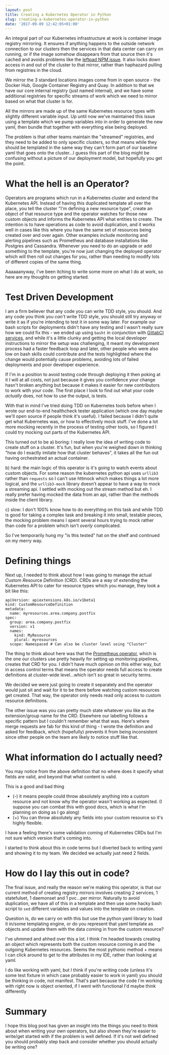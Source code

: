 ```yaml
---
layout: post
title: Creating a Kubernetes Operator in Python
slug: creating-a-kubernetes-operator-in-python
date: '2017-09-09 12:42:05+01:00'
---
```

An integral part of our Kubernetes infrastructure at work is container image registry mirroring. It ensures if anything happens to the outside network connection to our clusters then the services in that data center can carry on running, or if the image somehow disappears from that source then it's cached and avoids problems like the [leftpad NPM issue](http://www.haneycodes.net/npm-left-pad-have-we-forgotten-how-to-program/). It also locks down access in and out of the cluster to that mirror, rather than haphazard pulling from registries in the cloud.

We mirror the 3 standard locations images come from in open source - the Docker Hub, Google Container Registry and Quay. In addition to that we have our core internal registry (just named internal), and we have some additional registries for specific streams of work which we need to mirror based on what that cluster is for. 

All the mirrors are made up of the same Kubernetes resource types with slightly different variable input. Up until now we've maintained this issue using a template which we pump variables into in order to generate the new yaml, then bundle that together with everything else being deployed. 

The problem is that other teams maintain the "streamed" registries, and they need to be added to only specific clusters, so that means while they should be templated in the same way they can't form part of our baseline yaml that goes onto the cluster...I guess this part of the blog might be confusing without a picture of our deployment model, but hopefully you get the point.

# What the hell is an Operator?
Operators are programs which run in a Kubernetes cluster and extend the Kubernetes API. Instead of having this duplicated template all over the place, you tell the cluster "I'm defining a new resource type", create an object of that resource type and the operator watches for those new custom objects and informs the Kubernetes API what entities to create. The intention is to have operations as code to avoid duplication, and it works well in cases like this where you have the same set of resources being created over and over again. Other examples include monitoring and alerting pipelines such as Prometheus and database installations like Postgres and Cassandra. Whenever you need to do an upgrade or add something to the template, you're now just changing the deployed operator which will then roll out changes for you, rather than needing to modify lots of different copies of the same thing.

Aaaaaanyway, I've been itching to write some more on what I do at work, so here are my thoughts on getting started.

# Test Driven Development
I am a firm believer that any code you can write TDD style, you should. And any code you think you _can't_ write TDD style, you should still try anyway or write it as if you're intending to test it in some way later. For example our bash scripts for deployments didn't have any testing and I wasn't really sure how we could fix this - we ended up using `basht` in conjunction with [GitlabCI services](https://docs.gitlab.com/ce/ci/services/), and while it's a little clunky and getting the local developer instructions to mirror the setup was challenging, it meant my development process had a faster feedback loop and later, other people who were also low on bash skills could contribute and the tests highlighted where the change would potentially cause problems, avoiding lots of failed deployments and poor developer experience.

If I'm in a position to avoid testing code through deploying it then poking at it I will at all costs, not just because it gives you confidence your change hasn't broken anything but because it makes it easier for new contributors to work with your code. The first place I look to find out what your code *actually* does, not how to use the output, is tests.

With that in mind I've tried doing TDD on Kubernetes tools before when I wrote our end-to-end healthcheck tester application (which one day maybe we'll open source if people think it's useful). I failed because I didn't quite get what Kubernetes was, or how to effectively mock stuff. I've done a lot more mocking recently in the process of testing other tools, so I figured I could try mocking out parts of the Kubernetes API.

This turned out to be
a) boring: I really love the idea of writing code to create stuff on a cluster. It's fun, but when you're weighed down in thinking "how do I exactly imitate how that cluster behaves", it takes all the fun out having orchestrated an actual container.

b) hard: the main logic of this operator is it's going to watch events about custom objects. For some reason the kubernetes python api uses `urllib3` rather than `requests` so I can't use httmock which makes things a lot more logical, and the `urllib3-mock` library doesn't appear to have a way to mock a streaming api. I settled with mocking out the stream method but eh. I really prefer having mocked the data from an api, rather than the methods inside the client library.

c) slow: I don't 100% know how to do everything on this task and while TDD is good for taking a complex task and breaking it into small, testable pieces, the mocking problem means I spent several hours trying to mock rather than code for a problem which isn't _overly_ complicated.

So I've temporarily hung my "is this tested" hat on the shelf and continued on my merry way. 

# Defining things

Next up, I needed to think about how I was going to manage the actual *C*ustom *R*esource *D*efinition (CRD). CRDs are a way of extending the Kubernetes API to cater for resource types which you manage, they look a bit like this:
```
apiVersion: apiextensions.k8s.io/v1beta1
kind: CustomResourceDefinition
metadata:
  name: myresources.area.company.postfix
spec:
  group: area.company.postfix
  version: v1
  names:
    kind: MyResource
    plural: myresources
  scope: Namespaced # Can also be cluster level using "Cluster"
```

The thing to think about here was that the [Prometheus operator](https://github.com/coreos/prometheus-operator), which is the one our clusters use pretty heavily for setting up monitoring pipelines, creates that CRD for you. I didn't have much opinion on this either way, but in access control terms that means the operator needs full access to create definitions at cluster-wide level...which isn't so great in security terms.

We decided we were just going to create it separately and the operator would just sit and wait for it to be there before watching custom resources get created. That way, the operator only needs read only access to custom resource definitions.

The other issue was you can pretty much state whatever you like as the extension/group name for the CRD. Elsewhere our labelling follows a specific pattern but I couldn't remember what that was. Here's where merge requests are fab for this kind of thing - I wrote the definition and asked for feedback, which (hopefully) prevents it from being inconsistent since other people on the team are likely to notice stuff like that.

# What information do I actually need?
You may notice from the above definition that no where does it specify what fields are valid, and beyond that what content is valid. 

This is a good and bad thing 
- (-) it means people could throw absolutely anything into a custom resource and not know why the operator wasn't working as expected. (I suppose you can combat this with good docs, which is what I'm planning on doing as I go along)
- (+) You can throw absolutely any fields into your custom resource so it's highly flexible.

I have a feeling there's some validation coming of Kubernetes CRDs but I'm not sure which version that's coming into. 

I started to think about this in code terms but I diverted back to writing yaml and showing it to my team. We decided we actually just need 2 fields.

# How do I lay this out in code?
The final issue, and really the reason we're making this operator, is that our current method of creating registry mirrors involves creating 2 services, 1 statefulset, 1 daemonset and 1 pvc...per mirror.
Naturally to avoid duplication, we have all of this in a template and then use some hacky bash script to `sed` different variables and values into the template on creation.

Question is, do we carry on with this but use the python yaml library to load it in/some templating engine, or do you represent that yaml template as objects and update them with the data coming in from the custom resource?

I've uhmmed and ahhed over this a lot. I think I'm headed towards creating an object which represents both the custom resource coming in and the outgoing Kubernetes resources. Seems the most pythonic method + means I can click around to get to the attributes in my IDE, rather than looking at yaml.

I do like working with yaml, but I think if you're writing code (unless it's some test fixture in which case probably easier to work in yaml) you should be thinking in code, not manifest. That's part because the code I'm working with right now is object oriented, if I went with functional I'd maybe think differently

# Summary
I hope this blog post has given an insight into the things you need to think about when writing your own operators, but also shown they're easier to write/get started with if the problem is well defined.
If it's not well defined you should probably step back and consider whether you should actually be writing one?

